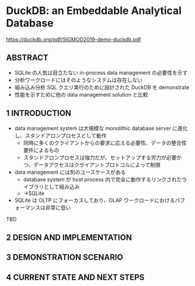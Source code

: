 # DuckDB: an Embeddable Analytical Database

https://duckdb.org/pdf/SIGMOD2019-demo-duckdb.pdf

## ABSTRACT

- SQLite の人気は目立たない in-process data management の必要性を示す
- 分析ワークロードにはそのようなシステムは存在しない
- 組み込み分析 SQL クエリ実行のために設計された DuckDB を demonstrate
- 性能を示すために他の data management solution と比較

## 1 INTRODUCTION

- data management system は大規模な monolithic database server に進化し、スタンドアロンプロセスとして動作
  - 同時に多くのクライアントからの要求に応える必要性、データの整合性要件によるもの
  - スタンドアロンプロセスは強力だが、セットアップする労力が必要かつ、データアクセスはクライアントプロトコルによって制限
- data management には別のユースケースがある
  - database system が host process 内で完全に動作するリンクされたライブラリとして組み込み
  - →SQLite
- SQLite は OLTP にフォーカスしており、OLAP ワークロードにおけるパフォーマンスは非常に低い

TBD

## 2 DESIGN AND IMPLEMENTATION

## 3 DEMONSTRATION SCENARIO

## 4 CURRENT STATE AND NEXT STEPS

